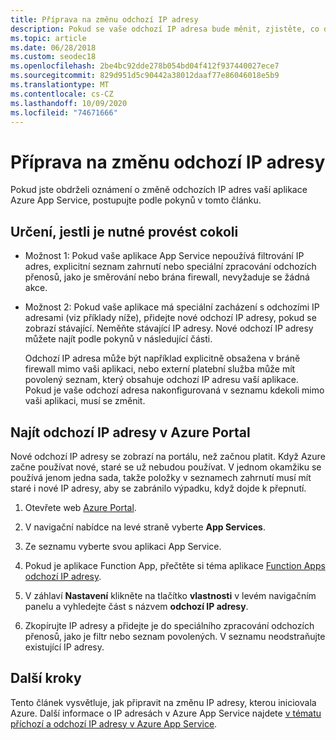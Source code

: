 ```yaml
---
title: Příprava na změnu odchozí IP adresy
description: Pokud se vaše odchozí IP adresa bude měnit, zjistěte, co dělat, aby vaše aplikace po provedení změny i nadále fungovala.
ms.topic: article
ms.date: 06/28/2018
ms.custom: seodec18
ms.openlocfilehash: 2be4bc92dde278b054bd04f412f937440027ece7
ms.sourcegitcommit: 829d951d5c90442a38012daaf77e86046018e5b9
ms.translationtype: MT
ms.contentlocale: cs-CZ
ms.lasthandoff: 10/09/2020
ms.locfileid: "74671666"
---
```

# <a name="how-to-prepare-for-an-outbound-ip-address-change"></a>Příprava na změnu odchozí IP adresy

Pokud jste obdrželi oznámení o změně odchozích IP adres vaší aplikace Azure App Service, postupujte podle pokynů v tomto článku.

## <a name="determine-if-you-have-to-do-anything"></a>Určení, jestli je nutné provést cokoli

* Možnost 1: Pokud vaše aplikace App Service nepoužívá filtrování IP adres, explicitní seznam zahrnutí nebo speciální zpracování odchozích přenosů, jako je směrování nebo brána firewall, nevyžaduje se žádná akce.

* Možnost 2: Pokud vaše aplikace má speciální zacházení s odchozími IP adresami (viz příklady níže), přidejte nové odchozí IP adresy, pokud se zobrazí stávající. Neměňte stávající IP adresy. Nové odchozí IP adresy můžete najít podle pokynů v následující části.

  Odchozí IP adresa může být například explicitně obsažena v bráně firewall mimo vaši aplikaci, nebo externí platební služba může mít povolený seznam, který obsahuje odchozí IP adresu vaší aplikace. Pokud je vaše odchozí adresa nakonfigurovaná v seznamu kdekoli mimo vaši aplikaci, musí se změnit.

## <a name="find-the-outbound-ip-addresses-in-the-azure-portal"></a>Najít odchozí IP adresy v Azure Portal

Nové odchozí IP adresy se zobrazí na portálu, než začnou platit. Když Azure začne používat nové, staré se už nebudou používat. V jednom okamžiku se používá jenom jedna sada, takže položky v seznamech zahrnutí musí mít staré i nové IP adresy, aby se zabránilo výpadku, když dojde k přepnutí. 

1.  Otevřete web [Azure Portal](https://portal.azure.com).

2.  V navigační nabídce na levé straně vyberte **App Services**.

3.  Ze seznamu vyberte svou aplikaci App Service.

1.  Pokud je aplikace Function App, přečtěte si téma aplikace [Function Apps odchozí IP adresy](../azure-functions/ip-addresses.md#find-outbound-ip-addresses).

4.  V záhlaví **Nastavení** klikněte na tlačítko **vlastnosti** v levém navigačním panelu a vyhledejte část s názvem **odchozí IP adresy**.

5. Zkopírujte IP adresy a přidejte je do speciálního zpracování odchozích přenosů, jako je filtr nebo seznam povolených. V seznamu neodstraňujte existující IP adresy.

## <a name="next-steps"></a>Další kroky

Tento článek vysvětluje, jak připravit na změnu IP adresy, kterou iniciovala Azure. Další informace o IP adresách v Azure App Service najdete [v tématu příchozí a odchozí IP adresy v Azure App Service](overview-inbound-outbound-ips.md).
